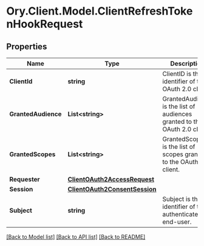 # Ory.Client.Model.ClientRefreshTokenHookRequest

## Properties

Name | Type | Description | Notes
------------ | ------------- | ------------- | -------------
**ClientId** | **string** | ClientID is the identifier of the OAuth 2.0 client. | [optional] 
**GrantedAudience** | **List&lt;string&gt;** | GrantedAudience is the list of audiences granted to the OAuth 2.0 client. | [optional] 
**GrantedScopes** | **List&lt;string&gt;** | GrantedScopes is the list of scopes granted to the OAuth 2.0 client. | [optional] 
**Requester** | [**ClientOAuth2AccessRequest**](ClientOAuth2AccessRequest.md) |  | [optional] 
**Session** | [**ClientOAuth2ConsentSession**](ClientOAuth2ConsentSession.md) |  | [optional] 
**Subject** | **string** | Subject is the identifier of the authenticated end-user. | [optional] 

[[Back to Model list]](../README.md#documentation-for-models) [[Back to API list]](../README.md#documentation-for-api-endpoints) [[Back to README]](../README.md)

